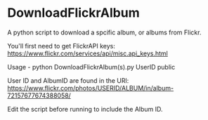 # DownloadFlickrAlbum
A python script to download a spcific album, or albums from Flickr.

You'll first need to get FlickrAPI keys: https://www.flickr.com/services/api/misc.api_keys.html

Usage - python DownloadFlickrAlbum(s).py UserID public

User ID and AlbumID are found in the URl: https://www.flickr.com/photos/USERID/ALBUM/in/album-72157677674388058/ 

Edit the script before running to include the Album ID.
